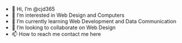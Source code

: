 - 👋 Hi, I’m @cjd365
- 👀 I’m interested in Web Design and Computers 
- 🌱 I’m currently learning Web Development and Data Communication 
- 💞️ I’m looking to collaborate on Web Design
- 📫 How to reach me contact me here 

<!---
cjd365/cjd365 is a ✨ special ✨ repository because its `README.md` (this file) appears on your GitHub profile.
You can click the Preview link to take a look at your changes.
--->
